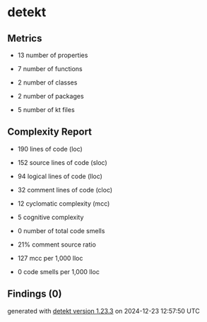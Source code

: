 # detekt

## Metrics

* 13 number of properties

* 7 number of functions

* 2 number of classes

* 2 number of packages

* 5 number of kt files

## Complexity Report

* 190 lines of code (loc)

* 152 source lines of code (sloc)

* 94 logical lines of code (lloc)

* 32 comment lines of code (cloc)

* 12 cyclomatic complexity (mcc)

* 5 cognitive complexity

* 0 number of total code smells

* 21% comment source ratio

* 127 mcc per 1,000 lloc

* 0 code smells per 1,000 lloc

## Findings (0)

generated with [detekt version 1.23.3](https://detekt.dev/) on 2024-12-23 12:57:50 UTC
